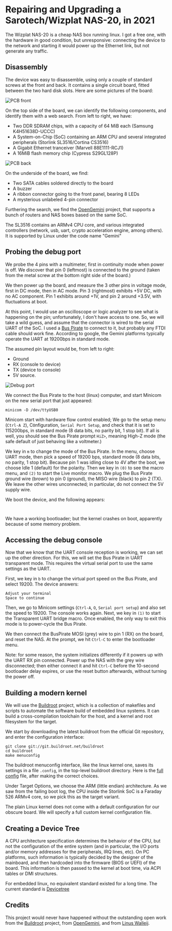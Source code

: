 # Repairing and Upgrading a Sarotech/Wizplat NAS-20, in 2021

The Wizplat NAS-20 is a cheap NAS box running linux. I got a free one, with the
hardware in good condition, but unresponsive: connecting the device to the network
and starting it would power up the Ethernet link, but not generate any traffic.

## Disassembly

The device was easy to disassemble, using only a couple of standard screws at the front and back.
It contains a single circuit board, fitted between the two hard disk slots. Here are some pictures
of the board:

![PCB front](images/nas40-pcb-over.jpg)

On the top side of the board, we can identify the following components,
and identify them with a web search. From left to right, we have:

  - Two DDR SDRAM chips, with a capacity of 64 MiB each (Samsung K4H51638D-UCCC)
  - A System-on-Chip (SoC) containing an ARM CPU and several integrated peripherals (Storlink SL3516/Cortina CS3516)
  - A Gigabit Ethernet tranceiver (Marvell 88E1111-RCJ1)
  - A 16MiB flash memory chip (Cypress S29GL128P)

![PCB back](images/nas40-pcb-under.jpg)

On the underside of the board, we find:
  - Two SATA cables soldered directly to the board
  - A buzzer
  - A ribbon connector going to the front panel, bearing 8 LEDs
  - A mysterious unlabeled 4-pin connector


Furthering the search, we find the [OpenGemini] project, that supports a bunch of routers
and NAS boxes based on the same SoC.

The SL3516 contains an ARMv4 CPU core, and various integrated controllers (network, usb,
uart, crypto acceleration engine, among others). It is supported by Linux under the code name
"Gemini" 

## Probing the debug port

We probe the 4 pins with a multimeter, first in continuity mode when power is off. We discover
that pin 0 (leftmost) is connected to the ground (taken from the metal screw at the bottom right
side of the board.)

We then power up the board, and measure the 3 other pins in voltage mode, first in DC mode, then in AC mode.
Pin 3 (rightmost) exhibits +5V DC, with no AC component. Pin 1 exhibits around +1V, and pin 2 around +3.5V,
with fluctuations at boot.

At this point, I would use an oscilloscope or logic analyzer to see what is happening on the pin;
unfortunately, I don't have access to one. So, we will take a wild guess, and assume that the connector
is wired to the serial UART of the SoC. I used a [Bus Pirate] to connect to it, but probably any FTDI cable
should work fine. According to google, the Gemini platforms typically operate the UART at 19200bps in standard mode.

The assumed pin layout would be, from left to right:

 - Ground
 - RX (console to device)
 - TX (device to console)
 - 5V source.

![Debug port](images/debug-port.jpg)

We connect the Bus Pirate to the host (linux) computer, and start Minicom on the new serial port
that just appeared:

```
minicom -D /dev/ttyUSB0 
```

Minicom start with hardware flow control enabled; We go to the setup menu (`Ctrl-A Z`), 
C`O`nfiguration, `Serial Port Setup`, and check that it is set to 115200bps, in standard
mode (8 data bits, no parity bit, 1 stop bit). If all is well, you should see the Bus Pirate
prompt `HiZ>`, meaning High-Z mode (the safe default of just behaving like a voltmeter.)

We key in `m` to change the mode of the Bus Pirate. In the menu, choose UART mode, then
pick a speed of 19200 bps, standard mode (8 data bits, no parity, 1 stop bit). Because pin 1 was
idling close to 4V after the boot, we choose Idle 1 (default) for the polarity. Then we key in
`(0)` to see the macro menu, and
`(2)` to start the Live monitor macro. We plug the Bus Pirate ground wire (brown) to pin 0 (ground),
the MISO wire (black) to pin 2 (TX). We leave the other wires unconnected; in particular,
do not connect the 5V supply wire.

We boot the device, and the following appears:

```


```

We have a working bootloader; but the kernel crashes on boot, apparently because of some
memory problem.

## Accessing the debug console

Now that we know that the UART console reception is working, we can set up the other direction.
For this, we will set the Bus Pirate in UART transparent mode. This requires the virtual serial
port to use the same settings as the UART.

First, we key in `b` to change the virtual port speed on the Bus Pirate, and select 19200.
The device answers:

```
Adjust your terminal                                                                                                                                                                           
Space to continue 
```

 Then, we go to Minicom settings (`Ctrl-A`, `O`, `Serial port setup`) and also set the speed
to 19200. The console works again. Next, we key in
`(1)` to start the Transparent UART bridge macro. Once enabled, the only way to exit
this mode is to power-cycle the Bus Pirate.

We then connect the BusPirate MOSI (grey) wire to pin 1 (RX) on the board,
and reset the NAS. At the prompt, we hit `Ctrl-C` to enter the bootloader menu.

Note: for some reason, the system initializes differently if it powers up with the UART
RX pin connected. Power up the NAS with the grey wire disconnected; then either connect
it and hit `Ctrl-C` before the 10-second bootloader delay expires, or use the reset button
afterwards, without turning the power off.

## Building a modern kernel

We will use the [Buildroot] project, which is a collection of makefiles and scripts
to automate the software build of embedded linux systems. It can build a cross-compilation
toolchain for the host, and a kernel and root filesystem for the target.

We start by downloading the latest buildroot from the official Git repository,
and enter the configuration interface:

```
git clone git://git.buildroot.net/buildroot
cd buildroot
make menuconfig
```

The buildroot menuconfig interface, like the linux kernel one, saves its settings in a
file `.config`, in the top-level buildroot directory.
Here is the [full config](./buildroot-config) file, after making the correct choices.

Under Target Options, we choose the ARM (little endian) architecture. As we saw from the
failing boot log, the CPU inside the Storlink SoC is a Faraday 526 ARMv4 core, so we pick this
as the target variant.

The plain Linux kernel does not come with a default configuration for our obscure board.
We will specify a full custom kernel configuration file.

## Creating a Device Tree

A CPU architecture specification determines the behavior of the CPU, but not the configuration
of the entire system (and in particular, the I/O ports and/or memory addresses for the peripherals,
IRQ lines, etc). On PC platforms, such information is typically decided by the designer of
the mainboard, and then hardcoded into the firmware (BIOS or UEFI) of the board. This information
is then passed to the kernel at boot time, via ACPI tables or DMI structures.

For embedded linux, no equivalent standard existed for a long time. The current standard
is [Devicetree]

## Credits

This project would never have happened without the outstanding open work from the [Buildroot]
project, from [OpenGemini], and from [Linus Walleij].

[Bus Pirate]: https://dangerousprototypes.com/docs/Bus_Pirate
[Buildroot]: https://buildroot.org
[Devicetree]: https://devicetree.org
[OpenGemini]: http://opengemini.free.fr
[Linus Walleij]: https://dflund.se/~triad/krad
